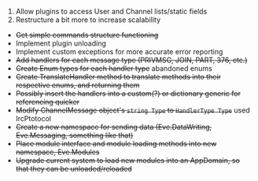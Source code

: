 1. Allow plugins to access User and Channel lists/static fields
2. Restructure a bit more to increase scalability
- ~~Get simple commands structure functioning~~
- Implement plugin unloading
- Implement custom exceptions for more accurate error reporting
- ~~Add handlers for each message type (PRIVMSG, JOIN, PART, 376, etc.)~~
- ~~Create Enum types for each handler type~~ abandoned enums
- ~~Create TranslateHandler method to translate methods into their respective enums, and returning them~~
- ~~Possibly insert the handlers into a custom(?) or dictionary generic for referencing quicker~~
- ~~Modify ChannelMessage object's `string Type` to `HandlerType Type`~~ used IrcPtotocol
- ~~Create a new namespace for sending data (Eve.DataWriting, Eve.Messaging, something like that)~~
- ~~Place module interface and module loading methods into new namespace, Eve.Modules~~
- ~~Upgrade current system to load new modules into an AppDomain, so that they can be unloaded/reloaded~~
